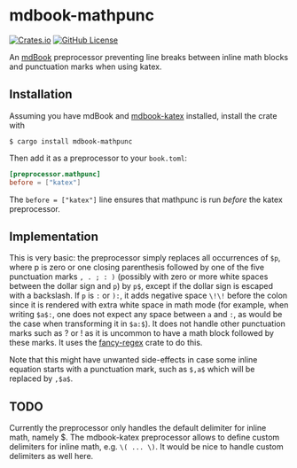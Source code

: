 # mdbook-mathpunc

[![Crates.io](https://img.shields.io/crates/v/mdbook-mathpunc)](https://crates.io/crates/mdbook-mathpunc)
[![GitHub License](https://img.shields.io/github/license/yannickseurin/mdbook-mathpunc)](https://github.com/yannickseurin/mdbook-mathpunc/blob/main/LICENSE)


An [mdBook](https://github.com/rust-lang/mdBook) preprocessor preventing line breaks between inline math blocks and punctuation marks when using katex.

## Installation

Assuming you have mdBook and [mdbook-katex](https://github.com/lzanini/mdbook-katex) installed, install the crate with

```console
$ cargo install mdbook-mathpunc
```

Then add it as a preprocessor to your `book.toml`:

```toml
[preprocessor.mathpunc]
before = ["katex"]
```

The `before = ["katex"]` line ensures that mathpunc is run *before* the katex preprocessor.

## Implementation

This is very basic: the preprocessor simply replaces all occurrences of `$p`, where p is zero or one closing parenthesis followed by one of the five punctuation marks `, . ; : )` (possibly with zero or more white spaces between the dollar sign and `p`) by `p$`, except if the dollar sign is escaped with a backslash.
If `p` is `:` or `):`, it adds negative space `\!\!` before the colon since it is rendered with extra white space in math mode (for example, when writing `$a$:`, one does not expect any space between `a` and `:`, as would be the case when transforming it in `$a:$`).
It does not handle other punctuation marks such as ? or ! as it is uncommon to have a math block followed by these marks.
It uses the [fancy-regex](https://github.com/fancy-regex/fancy-regex) crate to do this.

Note that this might have unwanted side-effects in case some inline equation starts with a punctuation mark, such as `$,a$` which will be replaced by `,$a$`.

## TODO

Currently the preprocessor only handles the default delimiter for inline math, namely $. The mdbook-katex preprocessor allows to define custom delimiters for inline math, e.g. `\( ... \)`. It would be nice to handle custom delimiters as well here.